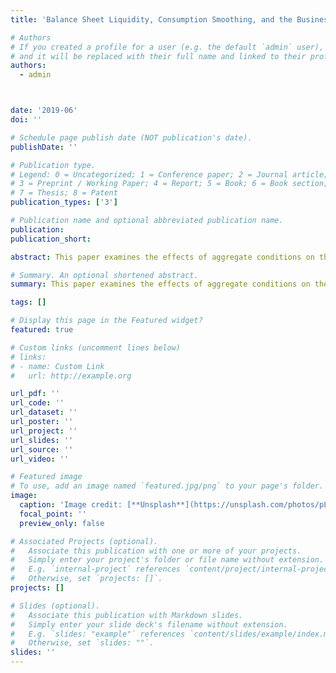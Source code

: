 ```yaml
---
title: 'Balance Sheet Liquidity, Consumption Smoothing, and the Business Cycle'

# Authors
# If you created a profile for a user (e.g. the default `admin` user), write the username (folder name) here
# and it will be replaced with their full name and linked to their profile.
authors:
  - admin



date: '2019-06'
doi: ''

# Schedule page publish date (NOT publication's date).
publishDate: ''

# Publication type.
# Legend: 0 = Uncategorized; 1 = Conference paper; 2 = Journal article;
# 3 = Preprint / Working Paper; 4 = Report; 5 = Book; 6 = Book section;
# 7 = Thesis; 8 = Patent
publication_types: ['3']

# Publication name and optional abbreviated publication name.
publication: 
publication_short: 

abstract: This paper examines the effects of aggregate conditions on the ability of households, with different balance sheets, to smooth consumption in the presence of idiosyncratic income shocks. Evidence is provided, using data from the Consumer Expenditure Survey (CEX), that risk sharing over the business cycle is asymmetric across households with balance sheets that differ in the degree of liquidity. Households with both liquid and illiquid assets are insured over the business cycle. Those with mostly illiquid assets smooth consumption less in busts, while those with no assets smooth consumption less in booms. This evidence is complemented by computing higher order moments of the distribution of consumption over the business cycle. Similar to Constantinides and Ghosh (2017), there is a countercyclical negative skewness and an acycliclal variance. This suggests that the large countercyclical income shocks identified in Guvenen, Ozkan, and Song (2014) are also transmitted to household consumption. However, when looking at the different household groups, it is found that a procyclical negative skewness in the distribution for households with no assets exists, while it does not for households with assets. These findings bolster the notion that there exists asymmetric business cycle exposure for households that differ in their balance sheet composition.

# Summary. An optional shortened abstract.
summary: This paper examines the effects of aggregate conditions on the ability of households, with different balance sheets, to smooth consumption in the presence of idiosyncratic income shocks. Evidence is provided, using data from the Consumer Expenditure Survey (CEX), that risk sharing over the business cycle is asymmetric across households with balance sheets that differ in the degree of liquidity. Households with both liquid and illiquid assets are insured over the business cycle. Those with mostly illiquid assets smooth consumption less in busts, while those with no assets smooth consumption less in booms. This evidence is complemented by computing higher order moments of the distribution of consumption over the business cycle. Similar to Constantinides and Ghosh (2017), there is a countercyclical negative skewness and an acycliclal variance. This suggests that the large countercyclical income shocks identified in Guvenen, Ozkan, and Song (2014) are also transmitted to household consumption. However, when looking at the different household groups, it is found that a procyclical negative skewness in the distribution for households with no assets exists, while it does not for households with assets. These findings bolster the notion that there exists asymmetric business cycle exposure for households that differ in their balance sheet composition.

tags: []

# Display this page in the Featured widget?
featured: true

# Custom links (uncomment lines below)
# links:
# - name: Custom Link
#   url: http://example.org

url_pdf: ''
url_code: ''
url_dataset: ''
url_poster: ''
url_project: ''
url_slides: ''
url_source: ''
url_video: ''

# Featured image
# To use, add an image named `featured.jpg/png` to your page's folder.
image:
  caption: 'Image credit: [**Unsplash**](https://unsplash.com/photos/pLCdAaMFLTE)'
  focal_point: ''
  preview_only: false

# Associated Projects (optional).
#   Associate this publication with one or more of your projects.
#   Simply enter your project's folder or file name without extension.
#   E.g. `internal-project` references `content/project/internal-project/index.md`.
#   Otherwise, set `projects: []`.
projects: []

# Slides (optional).
#   Associate this publication with Markdown slides.
#   Simply enter your slide deck's filename without extension.
#   E.g. `slides: "example"` references `content/slides/example/index.md`.
#   Otherwise, set `slides: ""`.
slides: ''
---
```

